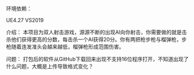 环境依赖：

UE4.27
VS2019

介绍：
本项目为双人射击游戏，源源不断的出现AI向你射击，你需要做的就是击杀他们获得更高的分数，每击杀一个AI获得20分。你有两把枪步枪与榴弹枪，步枪随着连发准头会越来越低，榴弹枪形成范围伤害。

问题：
打包后的软件从GitHub下载回来出现不支持16位程序打开，不知道出现了什么问题，大概是上传导致格式变化？
